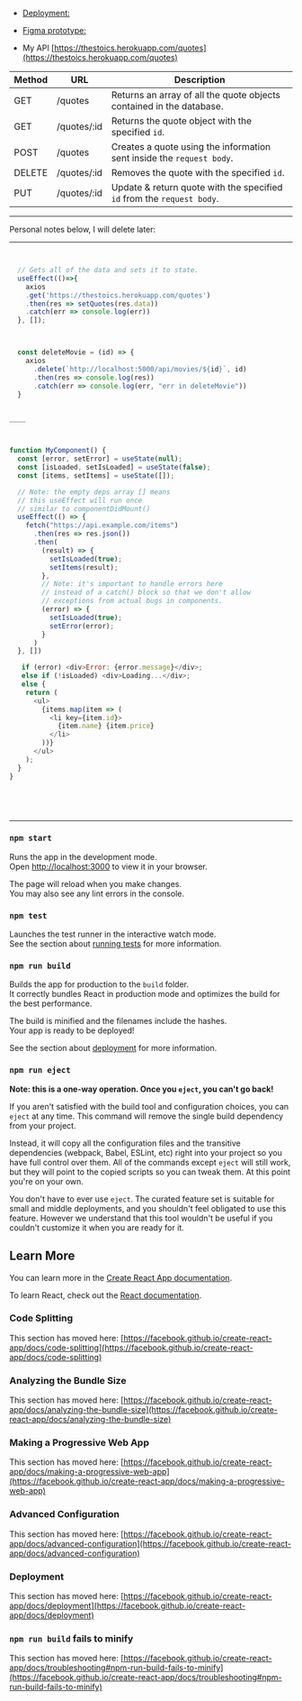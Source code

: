  - [Deployment:](https://thestoics.netlify.app/)

 - [Figma prototype:](https://www.figma.com/proto/1ilZj7gIRRZy6RAZNFXHTp/Stoics?page-id=0%3A1&node-id=13%3A78&viewport=-661%2C522%2C0.71&scaling=min-zoom)



  - My API [https://thestoics.herokuapp.com/quotes](https://thestoics.herokuapp.com/quotes)


| Method | URL              | Description                           |
| ------ | ---------------- | -------------------------------------------------------------------------- |
| GET    | /quotes          | Returns an array of all the quote objects contained in the database.       |
| GET    | /quotes/:id      | Returns the quote object with the specified `id`.                          |
| POST   | /quotes          | Creates a quote using the information sent inside the `request body`.      |
| DELETE | /quotes/:id      | Removes the quote with the specified `id`.                                 |
| PUT    | /quotes/:id      | Update & return quote with the specified `id` from the `request body`.     |








 ___________________________________________________________




Personal notes below, I will delete later:


















__________________________________________________________


```js


  // Gets all of the data and sets it to state.
  useEffect(()=>{
    axios
    .get('https://thestoics.herokuapp.com/quotes')
    .then(res => setQuotes(res.data))
    .catch(err => console.log(err))
  }, []);



  const deleteMovie = (id) => {
    axios
      .delete(`http://localhost:5000/api/movies/${id}`, id)
      .then(res => console.log(res))
      .catch(err => console.log(err, "err in deleteMovie"))
  }


____



function MyComponent() {
  const [error, setError] = useState(null);
  const [isLoaded, setIsLoaded] = useState(false);
  const [items, setItems] = useState([]);

  // Note: the empty deps array [] means
  // this useEffect will run once
  // similar to componentDidMount()
  useEffect(() => {
    fetch("https://api.example.com/items")
      .then(res => res.json())
      .then(
        (result) => {
          setIsLoaded(true);
          setItems(result);
        },
        // Note: it's important to handle errors here
        // instead of a catch() block so that we don't allow
        // exceptions from actual bugs in components.
        (error) => {
          setIsLoaded(true);
          setError(error);
        }
      )
  }, [])

   if (error) <div>Error: {error.message}</div>;
   else if (!isLoaded) <div>Loading...</div>;
   else {
    return (
      <ul>
        {items.map(item => (
          <li key={item.id}>
            {item.name} {item.price}
          </li>
        ))}
      </ul>
    );
  }
}






```


_____________________________________________________________

### `npm start`

Runs the app in the development mode.\
Open [http://localhost:3000](http://localhost:3000) to view it in your browser.

The page will reload when you make changes.\
You may also see any lint errors in the console.

### `npm test`

Launches the test runner in the interactive watch mode.\
See the section about [running tests](https://facebook.github.io/create-react-app/docs/running-tests) for more information.

### `npm run build`

Builds the app for production to the `build` folder.\
It correctly bundles React in production mode and optimizes the build for the best performance.

The build is minified and the filenames include the hashes.\
Your app is ready to be deployed!

See the section about [deployment](https://facebook.github.io/create-react-app/docs/deployment) for more information.

### `npm run eject`

**Note: this is a one-way operation. Once you `eject`, you can't go back!**

If you aren't satisfied with the build tool and configuration choices, you can `eject` at any time. This command will remove the single build dependency from your project.

Instead, it will copy all the configuration files and the transitive dependencies (webpack, Babel, ESLint, etc) right into your project so you have full control over them. All of the commands except `eject` will still work, but they will point to the copied scripts so you can tweak them. At this point you're on your own.

You don't have to ever use `eject`. The curated feature set is suitable for small and middle deployments, and you shouldn't feel obligated to use this feature. However we understand that this tool wouldn't be useful if you couldn't customize it when you are ready for it.

## Learn More

You can learn more in the [Create React App documentation](https://facebook.github.io/create-react-app/docs/getting-started).

To learn React, check out the [React documentation](https://reactjs.org/).

### Code Splitting

This section has moved here: [https://facebook.github.io/create-react-app/docs/code-splitting](https://facebook.github.io/create-react-app/docs/code-splitting)

### Analyzing the Bundle Size

This section has moved here: [https://facebook.github.io/create-react-app/docs/analyzing-the-bundle-size](https://facebook.github.io/create-react-app/docs/analyzing-the-bundle-size)

### Making a Progressive Web App

This section has moved here: [https://facebook.github.io/create-react-app/docs/making-a-progressive-web-app](https://facebook.github.io/create-react-app/docs/making-a-progressive-web-app)

### Advanced Configuration

This section has moved here: [https://facebook.github.io/create-react-app/docs/advanced-configuration](https://facebook.github.io/create-react-app/docs/advanced-configuration)

### Deployment

This section has moved here: [https://facebook.github.io/create-react-app/docs/deployment](https://facebook.github.io/create-react-app/docs/deployment)

### `npm run build` fails to minify

This section has moved here: [https://facebook.github.io/create-react-app/docs/troubleshooting#npm-run-build-fails-to-minify](https://facebook.github.io/create-react-app/docs/troubleshooting#npm-run-build-fails-to-minify)
